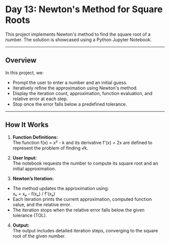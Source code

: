 # Day 13: Newton's Method for Square Roots

This project implements Newton's method to find the square root of a number. The solution is showcased using a Python Jupyter Notebook.

---

## Overview

In this project, we:
- Prompt the user to enter a number and an initial guess.
- Iteratively refine the approximation using Newton's method.
- Display the iteration count, approximation, function evaluation, and relative error at each step.
- Stop once the error falls below a predefined tolerance.

---

## How It Works

1. **Function Definitions:**  
  The function f(x) = x² - k and its derivative f'(x) = 2x are defined to represent the problem of finding √k.

2. **User Input:**  
  The notebook requests the number to compute its square root and an initial approximation.

3. **Newton’s Iteration:**  
  - The method updates the approximation using:  
    xₖ = xₚ - f(xₚ) / f'(xₚ)
  - Each iteration prints the current approximation, computed function value, and the relative error.
  - The iteration stops when the relative error falls below the given tolerance (TOL).

4. **Output:**  
  The output includes detailed iteration steps, converging to the square root of the given number.
